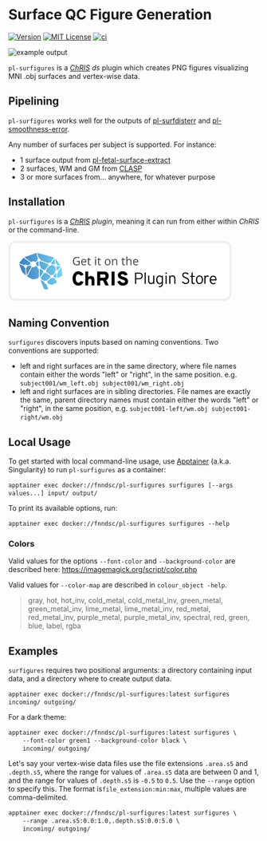 # Surface QC Figure Generation

[![Version](https://img.shields.io/docker/v/fnndsc/pl-surfigures?sort=semver)](https://hub.docker.com/r/fnndsc/pl-surfigures)
[![MIT License](https://img.shields.io/github/license/fnndsc/pl-surfigures)](https://github.com/FNNDSC/pl-surfigures/blob/main/LICENSE)
[![ci](https://github.com/FNNDSC/pl-surfigures/actions/workflows/ci.yml/badge.svg)](https://github.com/FNNDSC/pl-surfigures/actions/workflows/ci.yml)

![example output](examples/outgoing/same_folder.png)

`pl-surfigures` is a [_ChRIS_](https://chrisproject.org/)
_ds_ plugin which creates PNG figures visualizing MNI .obj surfaces
and vertex-wise data.

## Pipelining

`pl-surfigures` works well for the outputs of
[pl-surfdisterr](https://github.com/FNNDSC/pl-surfdisterr)
and [pl-smoothness-error](https://github.com/FNNDSC/pl-smoothness-error).

Any number of surfaces per subject is supported. For instance:

- 1 surface output from [pl-fetal-surface-extract](https://github.com/FNNDSC/pl-fetal-surface-extract)
- 2 surfaces, WM and GM from [CLASP](https://github.com/FNNDSC/ep-surface_fit_parameterized)
- 3 or more surfaces from... anywhere, for whatever purpose

## Installation

`pl-surfigures` is a _[ChRIS](https://chrisproject.org/) plugin_, meaning it can
run from either within _ChRIS_ or the command-line.

[![Get it from chrisstore.co](https://raw.githubusercontent.com/FNNDSC/ChRIS_store_ui/963938c241636e4c3dc4753ee1327f56cb82d8b5/src/assets/public/badges/light.svg)](https://chrisstore.co/plugin/pl-surfigures)

## Naming Convention

`surfigures` discovers inputs based on naming conventions.
Two conventions are supported:

- left and right surfaces are in the same directory, where file names contain either the words "left" or "right", in the same position. e.g. `subject001/wm_left.obj subject001/wm_right.obj`
- left and right surfaces are in sibling directories. File names are exactly the same, parent directory names must contain either the words "left" or "right", in the same position, e.g. `subject001-left/wm.obj subject001-right/wm.obj`

## Local Usage

To get started with local command-line usage, use [Apptainer](https://apptainer.org/)
(a.k.a. Singularity) to run `pl-surfigures` as a container:

```shell
apptainer exec docker://fnndsc/pl-surfigures surfigures [--args values...] input/ output/
```

To print its available options, run:

```shell
apptainer exec docker://fnndsc/pl-surfigures surfigures --help
```

### Colors

Valid values for the options `--font-color` and `--background-color` are described here: https://imagemagick.org/script/color.php

Valid values for `--color-map` are described in `colour_object -help`.

> gray, hot, hot_inv, cold_metal, cold_metal_inv,
> green_metal, green_metal_inv, lime_metal, lime_metal_inv,
> red_metal, red_metal_inv, purple_metal, purple_metal_inv,
> spectral, red, green, blue, label, rgba

## Examples

`surfigures` requires two positional arguments: a directory containing
input data, and a directory where to create output data.

```shell
apptainer exec docker://fnndsc/pl-surfigures:latest surfigures incoming/ outgoing/
```

For a dark theme:

```shell
apptainer exec docker://fnndsc/pl-surfigures:latest surfigures \
    --font-color green1 --background-color black \
    incoming/ outgoing/
```

Let's say your vertex-wise data files use the file extensions `.area.s5`
and `.depth.s5`, where the range for values of `.area.s5` data are between
0 and 1, and the range for values of `.depth.s5` is `-0.5` to `0.5`.
Use the `--range` option to specify this. The format is`file_extension:min:max`, multiple values are comma-delimited.

```shell
apptainer exec docker://fnndsc/pl-surfigures:latest surfigures \
    --range .area.s5:0.0:1.0,.depth.s5:0.0:5.0 \
    incoming/ outgoing/
```
